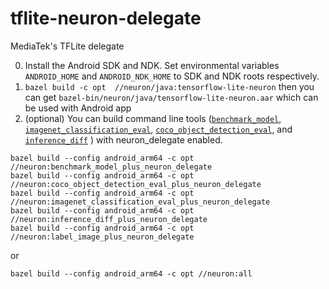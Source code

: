 # tflite-neuron-delegate
MediaTek's TFLite delegate

0. Install the Android SDK and NDK. Set environmental variables `ANDROID_HOME` and `ANDROID_NDK_HOME` to SDK and NDK roots respectively.
1. `bazel build -c opt  //neuron/java:tensorflow-lite-neuron` then you can get `bazel-bin/neuron/java/tensorflow-lite-neuron.aar` which can be used with Android app
2. (optional) You can build command line tools ([`benchmark_model`](https://github.com/tensorflow/tensorflow/tree/master/tensorflow/lite/tools/benchmark), [`imagenet_classification_eval`](https://github.com/tensorflow/tensorflow/tree/master/tensorflow/lite/tools/evaluation/tasks/imagenet_image_classification), [`coco_object_detection_eval`](https://github.com/tensorflow/tensorflow/tree/master/tensorflow/lite/tools/evaluation/tasks/coco_object_detection), and [`inference_diff`](https://github.com/tensorflow/tensorflow/tree/master/tensorflow/lite/tools/evaluation/tasks/inference_diff) ) with neuron_delegate enabled.
```
bazel build --config android_arm64 -c opt //neuron:benchmark_model_plus_neuron_delegate
bazel build --config android_arm64 -c opt //neuron:coco_object_detection_eval_plus_neuron_delegate
bazel build --config android_arm64 -c opt //neuron:imagenet_classification_eval_plus_neuron_delegate
bazel build --config android_arm64 -c opt //neuron:inference_diff_plus_neuron_delegate
bazel build --config android_arm64 -c opt //neuron:label_image_plus_neuron_delegate
```
or
```
bazel build --config android_arm64 -c opt //neuron:all
```
